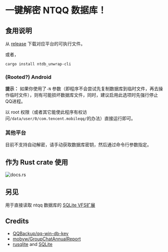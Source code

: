 # 一键解密 NTQQ 数据库！


## 食用说明

从 [release](https://github.com/artiga033/ntdb_unwrap/releases) 下载对应平台的可执行文件。

或者，
```sh
cargo install ntdb_unwrap-cli
```

### (Rooted?) Android

**提示：** 如果你使用了`-N` 参数（即程序不会尝试先复制数据库到临时文件，再去操作临时文件），则有可能损坏数据库文件，同时，建议启用此选项时先强行停止QQ进程。

以 root 权限（或者其它能使此程序有权访问`/data/user/0/com.tencent.mobileqq/`的办法）直接运行即可。

### 其他平台

目前不支持自动解密，请手动获取数据库密钥，然后通过命令行参数指定。

## 作为 Rust crate 使用

![docs.rs](https://img.shields.io/docsrs/ntdb_unwrap)

## 另见

用于直接读取 ntqq 数据库的 [SQLite VFS扩展](./sqlite_extension/)

## Credits

- [QQBackup/qq-win-db-key](https://github.com/QQBackup/qq-win-db-key)
- [mobyw/GroupChatAnnualReport](https://github.com/mobyw/GroupChatAnnualReport)
- [rusqlite](https://github.com/rusqlite/rusqlite) and [SQLite](https://sqlite.org)